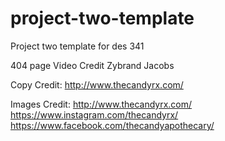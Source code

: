 # project-two-template
Project two template for des 341


404 page Video Credit 
<a href="https://vimeo.com/zybrand"></a>
Zybrand Jacobs

Copy Credit: 
http://www.thecandyrx.com/

Images Credit:
http://www.thecandyrx.com/
https://www.instagram.com/thecandyrx/
https://www.facebook.com/thecandyapothecary/
